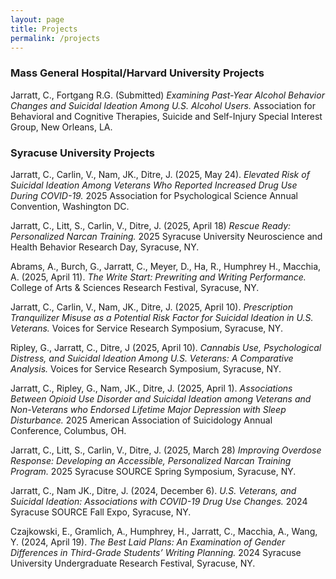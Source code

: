 ```yaml
---
layout: page
title: Projects
permalink: /projects
---
```


### Mass General Hospital/Harvard University Projects
Jarratt, C., Fortgang R.G. (Submitted) *Examining Past-Year Alcohol Behavior Changes and Suicidal Ideation Among U.S. Alcohol Users.* Association for Behavioral and Cognitive Therapies, Suicide and Self-Injury Special Interest Group, New Orleans, LA.

### Syracuse University Projects
Jarratt, C., Carlin, V., Nam, JK., Ditre, J. (2025, May 24). *Elevated Risk of Suicidal Ideation Among Veterans Who Reported Increased Drug Use During COVID-19.* 2025 Association for Psychological Science Annual Convention, Washington DC.

Jarratt, C., Litt, S., Carlin, V., Ditre, J. (2025, April 18) *Rescue Ready: Personalized Narcan Training.* 2025 Syracuse University Neuroscience and Health Behavior Research Day, Syracuse, NY.

Abrams, A., Burch, G., Jarratt, C., Meyer, D., Ha, R., Humphrey H., Macchia, A. (2025, April 11). *The Write Start: Prewriting and Writing Performance.* College of Arts & Sciences Research Festival, Syracuse, NY.

Jarratt, C., Carlin, V., Nam, JK., Ditre, J. (2025, April 10). *Prescription Tranquilizer Misuse as a Potential Risk Factor for Suicidal Ideation in U.S. Veterans.* Voices for Service Research Symposium, Syracuse, NY.

Ripley, G., Jarratt, C., Ditre, J (2025, April 10). *Cannabis Use, Psychological Distress, and Suicidal Ideation Among U.S. Veterans: A Comparative Analysis.* Voices for Service Research Symposium, Syracuse, NY.

Jarratt, C., Ripley, G., Nam, JK., Ditre, J. (2025, April 1). *Associations Between Opioid Use Disorder and Suicidal Ideation among Veterans and Non-Veterans who Endorsed Lifetime Major Depression with Sleep Disturbance.* 2025 American Association of Suicidology Annual Conference, Columbus, OH.

Jarratt, C., Litt, S., Carlin, V., Ditre, J. (2025, March 28) *Improving Overdose Response: Developing an Accessible, Personalized Narcan Training Program.* 2025 Syracuse SOURCE Spring Symposium, Syracuse, NY.

Jarratt, C., Nam JK., Ditre, J. (2024, December 6). *U.S. Veterans, and Suicidal Ideation: Associations with COVID-19 Drug Use Changes.* 2024 Syracuse SOURCE Fall Expo, Syracuse, NY.

Czajkowski, E., Gramlich, A., Humphrey, H., Jarratt, C., Macchia, A., Wang, Y. (2024, April 19). *The Best Laid Plans: An Examination of Gender Differences in Third-Grade Students’ Writing Planning.* 2024 Syracuse University Undergraduate Research Festival, Syracuse, NY.